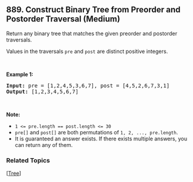 <!--|This file generated by command(leetcode description); DO NOT EDIT.    |-->
<!--+----------------------------------------------------------------------+-->
<!--|@author    Openset <openset.wang@gmail.com>                           |-->
<!--|@link      https://github.com/openset                                 |-->
<!--|@home      https://github.com/openset/leetcode                        |-->
<!--+----------------------------------------------------------------------+-->

## 889. Construct Binary Tree from Preorder and Postorder Traversal (Medium)

<p>Return any binary tree that matches the given preorder and postorder traversals.</p>

<p>Values in the traversals&nbsp;<code>pre</code> and <code>post</code>&nbsp;are distinct&nbsp;positive integers.</p>

<p>&nbsp;</p>

<div>
<p><strong>Example 1:</strong></p>

<pre>
<strong>Input: </strong>pre = <span id="example-input-1-1">[1,2,4,5,3,6,7]</span>, post = <span id="example-input-1-2">[4,5,2,6,7,3,1]</span>
<strong>Output: </strong><span id="example-output-1">[1,2,3,4,5,6,7]</span>
</pre>

<p>&nbsp;</p>

<p><strong><span>Note:</span></strong></p>

<ul>
	<li><code>1 &lt;= pre.length == post.length &lt;= 30</code></li>
	<li><code>pre[]</code> and <code>post[]</code>&nbsp;are both permutations of <code>1, 2, ..., pre.length</code>.</li>
	<li>It is guaranteed an answer exists. If there exists multiple answers, you can return any of them.</li>
</ul>
</div>

### Related Topics
  [[Tree](https://github.com/openset/leetcode/tree/master/tag/tree/README.md)]
